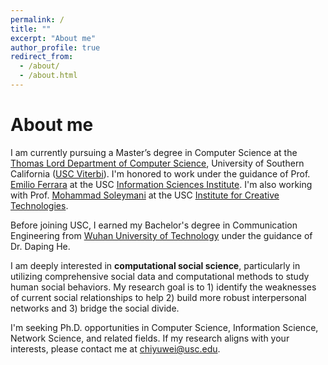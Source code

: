 ```yaml
---
permalink: /
title: ""
excerpt: "About me"
author_profile: true
redirect_from: 
  - /about/
  - /about.html
---
```

About me
======

<p style="text-align: justify;">

I am currently pursuing a Master’s degree in Computer Science at the [Thomas Lord Department of Computer Science](http://www.cs.usc.edu), University of Southern California ([USC Viterbi](https://viterbischool.usc.edu)). I'm honored to work under the guidance of Prof. [Emilio Ferrara](http://www.emilio.ferrara.name) at the USC [Information Sciences Institute](http://www.isi.edu). I'm also working with Prof. [Mohammad Soleymani](https://people.ict.usc.edu/~soleymani/) at the USC [Institute for Creative Technologies](https://ict.usc.edu).

Before joining USC, I earned my Bachelor's degree in Communication Engineering from [Wuhan University of Technology](http://english.whut.edu.cn) under the guidance of Dr. Daping He.

I am deeply interested in **computational social science**, particularly in utilizing comprehensive social data and computational methods to study human social behaviors. My research goal is to 1) identify the weaknesses of current social relationships to help 2) build more robust interpersonal networks and 3) bridge the social divide. 

I'm seeking Ph.D. opportunities in Computer Science, Information Science, Network Science, and related fields. If my research aligns with your interests, please contact me at chiyuwei@usc.edu.

</p>